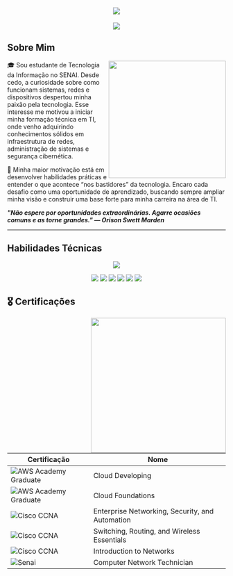 <h1 align="center">
  <img src="https://capsule-render.vercel.app/api?type=rounded&height=250&color=CCBCA2&text=Lucas%20Duarte&fontSize=90">
</h1>

<p align="center">
  <img src="https://readme-typing-svg.herokuapp.com?font=Outfit&size=32&duration=4500&pause=1000&color=CCBCA2&center=true&vCenter=true&width=435&lines=%E2%80%A2+Cybersecurity+%E2%80%A2;%E2%80%A2+Infrastructure+%E2%80%A2;%E2%80%A2+Hardware+%E2%80%A2;%E2%80%A2+Windows+%7C+Linux+%E2%80%A2">
</p>

## Sobre Mim

<img align="right" height="270" src="https://i.pinimg.com/736x/5d/2e/7d/5d2e7d1816c34b62c5d7737976904527.jpg">

🎓 Sou estudante de Tecnologia da Informação no SENAI. Desde cedo, a curiosidade sobre como funcionam sistemas, redes e dispositivos despertou minha paixão pela tecnologia. Esse interesse me motivou a iniciar minha formação técnica em TI, onde venho adquirindo conhecimentos sólidos em infraestrutura de redes, administração de sistemas e segurança cibernética.

🚀 Minha maior motivação está em desenvolver habilidades práticas e entender o que acontece “nos bastidores” da tecnologia. Encaro cada desafio como uma oportunidade de aprendizado, buscando sempre ampliar minha visão e construir uma base forte para minha carreira na área de TI.

_**"Não espere por oportunidades extraordinárias. Agarre ocasiões comuns e as torne grandes." — Orison Swett Marden**_

---

## Habilidades Técnicas

<p align="center">
  <img src="https://skillicons.dev/icons?i=vscode,python,azure,grafana,aws,windows,linux">
</p>

<p align="center">
  <img src="https://img.shields.io/badge/Vscode-007ACC?style=for-the-badge&logo=visual-studio-code&logoColor=white">
  <img src="https://img.shields.io/badge/python-3670A0?style=for-the-badge&logo=python&logoColor=ffdd54">
  <img src="https://img.shields.io/badge/Azure-blue?style=for-the-badge&logo=microsoft%20azure&logoColor=blue&labelColor=FFFFFF&link=https%3A%2F%2Fimages.app.goo.gl%2FK7PN1jYJd57x4q7A8">
  <img src="https://img.shields.io/badge/AWS-000.svg?style=for-the-badge&logo=amazon-aws&logoColor=white">
  <img src="https://img.shields.io/badge/Windows-000?style=for-the-badge&logo=windows&logoColor=2CA5E0">
  <img src="https://img.shields.io/badge/Linux-000?style=for-the-badge&logo=linux&logoColor=FCC624">
</p>



## 🎖️ Certificações

<img align="right" height="311" src="https://i.pinimg.com/736x/73/f7/24/73f72450d951d7e7220f90dd11de8f23.jpg">

| Certificação | Nome |
| --- | --- |
| ![AWS Academy Graduate](https://img.shields.io/badge/AWS_Academy_Graduate-t?style=for-the-badge&logo=amazonwebservices&logoColor=white&color=black&link=https%3A%2F%2Fwww.credly.com%2Fbadges%2F3e493b05-2519-4654-a758-297b96a85dfc%2Fpublic_url) | Cloud Developing |
| ![AWS Academy Graduate](https://img.shields.io/badge/AWS_Academy_Graduate-t?style=for-the-badge&logo=amazonwebservices&logoColor=white&color=black&link=https%3A%2F%2Fwww.credly.com%2Fbadges%2Fa1c2b7f5-1496-4397-9088-ad11cb7acb86%2Flinked_in_profile) | Cloud Foundations |
| ![Cisco CCNA](https://img.shields.io/badge/cisco%3A_ccna-t?style=for-the-badge&logo=cisco&logoColor=white&color=darkblue&link=https%3A%2F%2Fwww.credly.com%2Fbadges%2F8199319e-c742-4c8c-a8bd-9c4d5ba77edd%2Flinked_in_profile) | Enterprise Networking, Security, and Automation |
| ![Cisco CCNA](https://img.shields.io/badge/cisco%3A_ccna-t?style=for-the-badge&logo=cisco&logoColor=white&color=darkblue&link=https%3A%2F%2Fwww.credly.com%2Fbadges%2Fe3f95cab-591f-428d-adb0-67dfdc04ca72%2Flinked_in_profile) | Switching, Routing, and Wireless Essentials |
| ![Cisco CCNA](https://img.shields.io/badge/cisco%3A_ccna-t?style=for-the-badge&logo=cisco&logoColor=white&color=darkblue&link=https%3A%2F%2Fwww.credly.com%2Fbadges%2Ffbdeea3a-a2da-46d6-815a-dbcbe7c2877b%2Flinked_in_profile) | Introduction to Networks |
| ![Senai](https://img.shields.io/badge/Senai-t?style=for-the-badge&logo=semanticui&logoColor=darkred&color=white) | Computer Network Technician |
